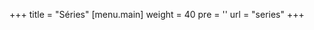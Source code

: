 +++
title = "Séries"
[menu.main]
  weight = 40
  pre = '<i class="fas fa-fw fa-columns"></i>'
  url = "series"
+++

